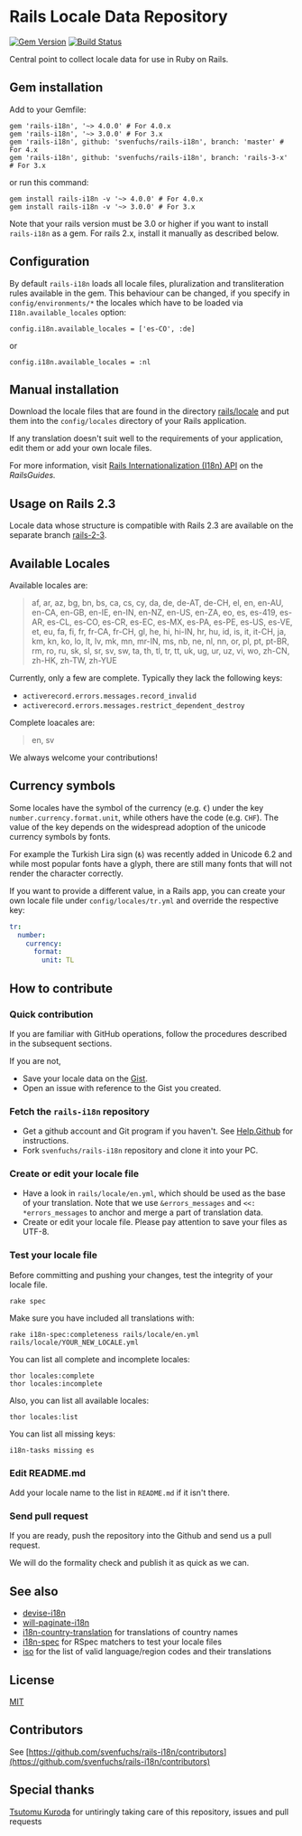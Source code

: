 Rails Locale Data Repository
============================

[![Gem Version](https://badge.fury.io/rb/rails-i18n.svg)](http://badge.fury.io/rb/rails-i18n)
[![Build Status](https://secure.travis-ci.org/svenfuchs/rails-i18n.png)](http://travis-ci.org/svenfuchs/rails-i18n)

Central point to collect locale data for use in Ruby on Rails.

## Gem installation

Add to your Gemfile:

    gem 'rails-i18n', '~> 4.0.0' # For 4.0.x
    gem 'rails-i18n', '~> 3.0.0' # For 3.x
    gem 'rails-i18n', github: 'svenfuchs/rails-i18n', branch: 'master' # For 4.x
    gem 'rails-i18n', github: 'svenfuchs/rails-i18n', branch: 'rails-3-x' # For 3.x

or run this command:

    gem install rails-i18n -v '~> 4.0.0' # For 4.0.x
    gem install rails-i18n -v '~> 3.0.0' # For 3.x

Note that your rails version must be 3.0 or higher if you want to install `rails-i18n` as a gem. For rails 2.x, install it manually as described below.

## Configuration

By default `rails-i18n` loads all locale files, pluralization and
transliteration rules available in the gem. This behaviour can be changed, if you
specify in `config/environments/*` the locales which have to be loaded via
`I18n.available_locales` option:

    config.i18n.available_locales = ['es-CO', :de]

or

    config.i18n.available_locales = :nl

## Manual installation

Download the locale files that are found in the directory [rails/locale](http://github.com/svenfuchs/rails-i18n/tree/master/rails/locale/) and put them into the `config/locales` directory of your Rails application.

If any translation doesn't suit well to the requirements of your application, edit them or add your own locale files.

For more information, visit [Rails Internationalization (I18n) API](http://guides.rubyonrails.org/i18n.html) on the _RailsGuides._

## Usage on Rails 2.3

Locale data whose structure is compatible with Rails 2.3 are available on the separate branch [rails-2-3](https://github.com/svenfuchs/rails-i18n/tree/rails-2-3).

## Available Locales

Available locales are:

> af, ar, az, bg, bn, bs, ca, cs, cy, da, de, de-AT, de-CH, el, en, en-AU, en-CA, en-GB, en-IE, en-IN, en-NZ, en-US, en-ZA, eo,
> es, es-419, es-AR, es-CL, es-CO, es-CR, es-EC, es-MX, es-PA, es-PE, es-US, es-VE, et, eu, fa, fi, fr, fr-CA, fr-CH, gl,
> he, hi, hi-IN, hr, hu, id, is, it, it-CH, ja, km, kn, ko, lo, lt, lv, mk, mn, mr-IN, ms, nb,
> ne, nl, nn, or, pl, pt, pt-BR, rm, ro, ru, sk, sl, sr, sv, sw, ta, th,
> tl, tr, tt, uk, ug, ur, uz, vi, wo, zh-CN, zh-HK, zh-TW, zh-YUE

Currently, only a few are complete. Typically they lack the following keys:

- `activerecord.errors.messages.record_invalid`
- `activerecord.errors.messages.restrict_dependent_destroy`

Complete loacales are:

> en, sv

We always welcome your contributions!

## Currency symbols

Some locales have the symbol of the currency (e.g. `€`) under the key `number.currency.format.unit`,
while others have the code (e.g. `CHF`). The value of the key depends on the widespread adoption of
the unicode currency symbols by fonts.

For example the Turkish Lira sign (`₺`) was recently added in Unicode 6.2 and while most popular
fonts have a glyph, there are still many fonts that will not render the character correctly.

If you want to provide a different value, in a Rails app, you can create your own locale file under
`config/locales/tr.yml` and override the respective key:

```YAML
tr:
  number:
    currency:
      format:
        unit: TL
```

## How to contribute

### Quick contribution

If you are familiar with GitHub operations, follow the procedures described in the subsequent sections.

If you are not,

* Save your locale data on the [Gist](http://gist.github.com).
* Open an issue with reference to the Gist you created.

### Fetch the `rails-i18n` repository

* Get a github account and Git program if you haven't. See [Help.Github](http://help.github.com/) for instructions.
* Fork `svenfuchs/rails-i18n` repository and clone it into your PC.

### Create or edit your locale file

* Have a look in `rails/locale/en.yml`, which should be used as the base of your translation.
  Note that we use `&errors_messages` and `<<: *errors_messages` to anchor and merge a part of translation data.
* Create or edit your locale file.
  Please pay attention to save your files as UTF-8.

### Test your locale file

Before committing and pushing your changes, test the integrity of your locale file.

    rake spec

Make sure you have included all translations with:

    rake i18n-spec:completeness rails/locale/en.yml rails/locale/YOUR_NEW_LOCALE.yml

You can list all complete and incomplete locales:

    thor locales:complete
    thor locales:incomplete

Also, you can list all available locales:

    thor locales:list

You can list all missing keys:

    i18n-tasks missing es

### Edit README.md

Add your locale name to the list in `README.md` if it isn't there.

### Send pull request

If you are ready, push the repository into the Github and send us a pull request.

We will do the formality check and publish it as quick as we can.

## See also

* [devise-i18n](https://github.com/tigrish/devise-i18n)
* [will-paginate-i18n](https://github.com/tigrish/will-paginate-i18n)
* [i18n-country-translation](https://github.com/onomojo/i18n-country-translations) for translations of country names
* [i18n-spec](https://github.com/tigrish/i18n-spec) for RSpec matchers to test your locale files
* [iso](https://github.com/tigrish/iso) for the list of valid language/region codes and their translations

## License

[MIT](https://github.com/svenfuchs/rails-i18n/blob/master/MIT-LICENSE.txt)

## Contributors

See [https://github.com/svenfuchs/rails-i18n/contributors](https://github.com/svenfuchs/rails-i18n/contributors)

## Special thanks

[Tsutomu Kuroda](https://github.com/kuroda) for untiringly taking care of this repository, issues and pull requests
